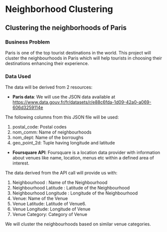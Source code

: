 # Neighborhood Clustering
##         Clustering the neighborhoods of Paris

### Business Problem

Paris is one of the top tourist destinations in the world. This project will cluster the neighbourhoods in Paris which will help tourists in choosing their destinations enhancing their experience. 

### Data Used

The data will be derived from 2 resources:
- **Paris data**:
We will use the JSON data available at https://www.data.gouv.fr/fr/datasets/r/e88c6fda-1d09-42a0-a069-606d3259114e

The following columns from this JSON file will be used:
1. postal_code: Postal codes
2. nom_comm: Name of neighbourhoods
3. nom_dept: Name of the borroughs
4. geo_point_2d: Tuple having longitude and latitude


- **Foursquare API**:
Foursquare is a location data provider with information about venues like name, location, menus etc within a defined area of interest. 

The data derived from the API call will provide us with:
1. Neighbourhood : Name of the Neighbourhood
2. Neighbourhood Latitude : Latitude of the Neighbourhood
3. Neighbourhood Longitude : Longitude of the Neighbourhood
4. Venue: Name of the Venue
5. Venue Latitude: Latitude of Venue6. 
6. Venue Longitude: Longitude of Venue
7. Venue Category: Category of Venue
 
We will cluster the neighbourhoods based on similar venue categories.




